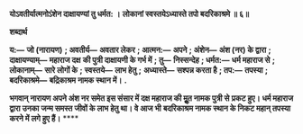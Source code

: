 **योऽवतीर्यात्मनोऽंशेन दाक्षायण्यां तु धर्मत: ।** **लोकानां स्वस्तयेऽध्यास्ते तपो बदरिकाश्रमे ॥ ६॥** 

**शब्दार्थ** 

**य:—** **जो (नारायण)** **; अवतीर्य—** **अवतार लेकर** **; आत्मन:—** **अपने** **; अंशेन—** **अंश (नर) के द्वारा** **; दाक्षायण्याम्—** **महाराज दक्ष** **की पुत्री दाक्षायणी के गर्भ में** **; तु—** **निस्सन्देह** **; धर्मत:—** **धर्म महाराज से** **; लोकानाम्—** **सारे लोगों के** **; स्वस्तये—** **लाभ हेतु** **;** **अध्यास्ते—** **सश्पन्न करता है** **; तप:—** **तपस्या** **; बदरिकाश्रमे—** **बद्रिकाश्रम नामक स्थान में।** **.** 

**भगवान् नारायण अपने अंश नर समेत इस संसार में दक्ष महाराज की मूॢत नामक पुत्री से** **प्रकट हुए। धर्म महाराज द्वारा उनका जन्म समस्त जीवों के लाभ हेतु था। वे आज भी** **बदरिकाश्रम नामक स्थान के निकट महान् तपस्या करने में लगे हुए हैं।** **** 